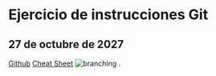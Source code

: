 # Ejercicio de instrucciones Git
## 27 de octubre de 2027

[Github](https://github.com)
[Cheat Sheet](https://education.github.com/git-cheat-sheet-education.pdf)
![branching](https://git-scm.com/images/branching-illustration@2x.png) 
.
